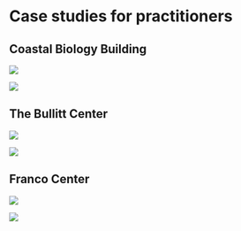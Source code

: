 # Case studies for practitioners

## Coastal Biology Building

![](<../.gitbook/assets/0 (15).png>)



![](<../.gitbook/assets/1 (38).png>)



## The Bullitt Center

![](<../.gitbook/assets/2 (6).png>)



![](<../.gitbook/assets/3 (7).png>)



## Franco Center

![](<../.gitbook/assets/4 (9).png>)



![](<../.gitbook/assets/5 (4).png>)
